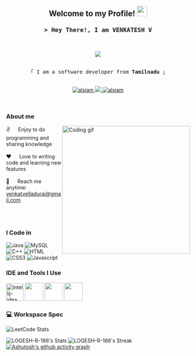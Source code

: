 <h2 align="center">
  Welcome to my Profile!
  <img src="https://media.giphy.com/media/hvRJCLFzcasrR4ia7z/giphy.gif" width="28">
</h2>


<!-- Intro -->
<h3 align="center">
        <samp>&gt; Hey There!, I am
                <b><a>VENKATESH V</a></b>
        </samp>
</h3>
<br>
<p align="center">
  <a href="https://github.com/LOGESH-R-186"><img src="https://readme-typing-svg.herokuapp.com/?lines=Self%20Taught%20Programmer;Java%20Developer;Always%20learning%20new%20things&center=true&width=380&height=45"></a>
</p>

<p align="center"> 
  <samp>
    <br>
    「 I am a software developer from <b>Tamilnadu</b> 」
    <br>
    <br>
  </samp>
</p>

<p align="center">

 <a href="https://www.linkedin.com/in/venkatesh101702/" target="_blank">
  <img src="https://img.shields.io/badge/LinkedIn-0077B5?style=for-the-badge&logo=linkedin&logoColor=white" alt="alsiam"/>
 </a>
 <a href="https://github.com/VENKATESHV02" target="_blank">
  <img src="https://img.shields.io/badge/Github-1DA1F2?style=for-the-badge&logo=Github&logoColor=white" />

 <a href="https://leetcode.com/u/Venkatesh_10/" target="_blank">
  <img src="https://img.shields.io/badge/-LeetCode-FFA116?style=for-the-badge&logo=LeetCode&logoColor=black" alt="alsiam"  />
  </a> 
</p>
<br />
<!-- About Section -->

 ### About me 
 
<p>
 <img align="right" width="350" src="/assets/programmer.gif" alt="Coding gif" />
  
 ✌ &emsp; Enjoy to do programming and sharing knowledge <br/><br/>
 ❤ &emsp; Love to writing code and learning new features<br/><br/>
 📧 &emsp; Reach me anytime: venkatvelladurai@gmail.com<br/><br/>


</p>

<br/>

 ### I Code in

![Java](https://img.shields.io/badge/Java-ED8B00?style=for-the-badge&logo=java&logoColor=white)
![MySQL](https://img.shields.io/badge/MySQL-4479A1?style=for-the-badge&logo=mysql&logoColor=white)
![C++](https://img.shields.io/badge/C++-00599C?style=for-the-badge&labelColor=black&logo=c%2B%2B&logoColor=00599C)
![HTML](https://img.shields.io/badge/HTML5-E34F26?style=for-the-badge&logo=html5&logoColor=white)
![CSS3](https://img.shields.io/badge/CSS3-1572B6?style=for-the-badge&logo=css3&logoColor=white)
![Javascript](https://img.shields.io/badge/Javascript-F0DB4F?style=for-the-badge&labelColor=black&logo=javascript&logoColor=F0DB4F)

### IDE and Tools I Use
<img width="48" height="48" src="https://img.icons8.com/color/48/intellij-idea.png" alt="intellij-idea"/> <img height="50" width="50" src="https://img.icons8.com/color/48/000000/visual-studio-code-2019.png"/>
 <img height="50" width="50" src="https://img.icons8.com/color/50/000000/git.png"/> <img height="50" src="https://img.icons8.com/officel/480/null/java-eclipse.png"/> 

### 💻 Workspace Spec
![LeetCode Stats](https://leetcard.jacoblin.cool/Venkatesh_10?theme=dark&font=Marcellus)


![LOGESH-R-186's Stats](https://github-readme-stats.vercel.app/api?username=LOGESH-R-186&theme=dark&show_icons=true&hide_border=true&count_private=true)
![LOGESH-R-186's Streak](https://github-readme-streak-stats.herokuapp.com/?user=LOGESH-R-186&theme=dark&hide_border=true)
[![Ashutosh's github activity graph](https://github-readme-activity-graph.vercel.app/graph?username=LOGESH-R-186&bg_color=1b181a&color=fcfcfc&line=1aa81d&point=f3f1f1&area=true&hide_border=true)](https://github.com/ashutosh00710/github-readme-activity-graph)
